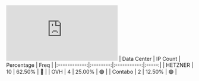 ![Diagramm](https://github.com/obajay/StateSync-snapshots/blob/main/Projects/Dora/1/README.md)
| Data Center | IP Count | Percentage | Freq |
|:------------:|:--------:|:-----------:|:-----:|
| HETZNER | 10 | 62.50% | 🔴 |
| OVH | 4 | 25.00% | 🟢 |
| Contabo | 2 | 12.50% | 🟢 |